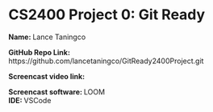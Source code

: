 # CS2400 Project 0: Git Ready

<p><strong>Name: </strong>Lance Taningco<br>
<p><strong>GitHub Repo Link: </strong>https://github.com/lancetaningco/GitReady2400Project.git<br>
<p><strong>Screencast video link: </strong><br>
<p><strong>Screencast software: </strong>LOOM<br>
<strong>IDE: </strong>VSCode</p>
